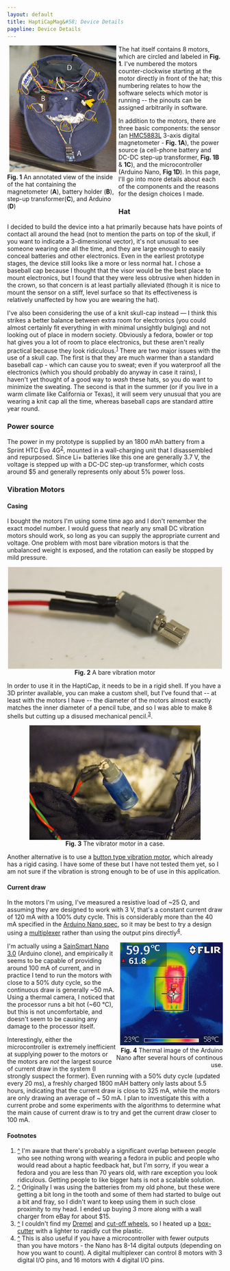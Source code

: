 ```yaml
---
layout: default
title: HaptiCapMag&#58; Device Details
pageline: Device Details
---
```

<div class="img-container" style="float:left; width:260px">
<a href="images/photos/high-res/HaptiCap 019 - Inside View Annotated.png"><img src="images/photos/low-res/HaptiCap LowRes 019 - Inside View Annotated.png" width="250px" hspace="5px"/></a>
<span class="caption" style="width:260px"><b>Fig. 1</b> An annotated view of the inside of the hat containing the
magnetometer (<b>A</b>), battery holder (<b>B</b>), step-up transformer(<b>C</b>), and Arduino (<b>D</b>)</span>
</div>

The hat itself contains 8 motors, which are circled and labeled in <b>Fig. 1</b>. I've numbered the motors counter-clockwise starting at the motor directly in front of the hat; this numbering relates to how the software selects which motor is running -- the pinouts can be assigned arbitrarily in software.

In addition to the motors, there are three basic components: the sensor (an [HMC5883L](https://github.com/pganssle/HMC5883L) 3-axis digital magnetometer - <b>Fig. 1A</b>), the power source (a cell-phone battery and DC-DC step-up transformer, <b>Fig. 1B</b> & <b>1C</b>), and the microcontroller (Arduino Nano, <b>Fig 1D</b>). In this page, I'll go into more details about each of the components and the reasons for the design choices I made.

### Hat 

I decided to build the device into a hat primarily because hats have points of contact all around the head (not to mention the parts on top of the skull, if you want to indicate a 3-dimensional vector), it's not unusual to see someone wearing one all the time, and they are large enough to easily conceal batteries and other electronics. Even in the earliest prototype stages, the device still looks like a more or less normal hat. I chose a baseball cap because I thought that the visor would be the best place to mount electronics, but I found that they were less obtrusive when hidden in the crown, so that concern is at least partially alleviated (though it is nice to mount the sensor on a stiff, level surface so that its effectiveness is relatively unaffected by how you are wearing the hat).

I've also been considering the use of a knit skull-cap instead &mdash; I think this strikes a better balance between extra room for electronics (you could almost certainly fit everything in with minimal unsightly bulging) and not looking out of place in modern society. Obviously a fedora, bowler or top hat gives you a lot of room to place electronics, but these aren't really practical because they look ridiculous.<sup><a href="#ref1" name="fnote1">1</a></sup> There are two major issues with the use of a skull cap. The first is that they are much warmer than a standard baseball cap - which can cause you to sweat; even if you waterproof all the electronics (which you should probably do anyway in case it rains), I haven't yet thought of a good way to *wash* these hats, so you do want to minimize the sweating. The second is that in the summer (or if you live in a warm climate like California or Texas), it will seem very unusual that you are wearing a knit cap all the time, whereas baseball caps are standard attire year round.

### Power source

The power in my prototype is supplied by an 1800 mAh battery from a Sprint HTC Evo 4G<sup><a name="fnote2" href="#ref2">2</a></sup>, mounted in a wall-charging unit that I disassembled and repurposed. Since Li+ batteries like this one are generally 3.7 V, the voltage is stepped up with a DC-DC step-up transformer, which costs around $5 and generally represents only about 5% power loss.

### Vibration Motors

#### Casing
I bought the motors I'm using some time ago and I don't remember the exact model number. I would guess that nearly any small DC vibration motors should work, so long as you can supply the appropriate current and voltage. One problem with most bare vibration motors is that the unbalanced weight is exposed, and the rotation can easily be stopped by mild pressure.

<div class="img-container" align="center">
<a href="images/photos/high-res/HaptiCap 010 - Vibrator Motor Bare.png"><img src="images/photos/low-res/HaptiCap LowRes 010 - Vibrator Motor Bare.png" alt="Bare vibrator motor" width="500px" align="center"/></a><br>
<span class="caption"><b>Fig. 2</b> A bare vibration motor</span>
</div>

In order to use it in the HaptiCap, it needs to be in a rigid shell. If you have a 3D printer available, you can make a custom shell, but I've found that -- at least with the motors I have -- the diameter of the motors almost exactly matches the inner diameter of a pencil tube, and so I was able to make 8 shells but cutting up a disused mechanical pencil.<sup><a name="fnote3" href="#ref3">3</a></sup>.

<div class="img-container" align="center">
<a href="images/photos/high-res/HaptiCap 012 - North Motor Pocket.png"><img src="images/photos/low-res/HaptiCap LowRes 012 - North Motor Pocket.png" alt="Cased vibrator motor" width="400px" align="center"/></a><br>
<span class="caption"><b>Fig. 3</b> The vibrator motor in a case.</span>
</div>

Another alternative is to use a [button type vibration motor](http://www.amazon.com/Diameter-Button-3V-4-5V-CellPhone-Vibrator/dp/B00H4PM1WO), which already has a rigid casing. I have some of these but I have not tested them yet, so I am not sure if the vibration is strong enough to be of use in this application.

#### Current draw
In the motors I'm using, I've measured a resistive load of ~25 Ω, and assuming they are designed to work with 3 V, that's a constant current draw of 120 mA with a 100% duty cycle. This is considerably more than the 40 mA specified in the <a href="http://arduino.cc/en/Main/arduinoBoardNano">Arduino Nano spec</a>, so it may be best to try a design using a [multiplexer](https://www.sparkfun.com/products/9056) rather than using the output pins directly<sup><a name="fnote4" href="#ref4">4</a></sup>. 

<div align="right" class="img-container" style="float:right; width:250px"><img src="images/photos/high-res/HaptiCap 017 - Thermal%20Image%20Arduino.jpg" /><br>
<span class="caption"><b>Fig. 4</b> Thermal image of the Arduino Nano after several hours of continous use.</span>
</div>

I'm actually using a [SainSmart Nano 3.0](http://www.amazon.com/SainSmart-Nano-v3-0-Compatible-Arduino/dp/B00761NDHI/) (Arduino clone), and empirically it seems to be capable of providing around 100 mA of current, and in practice I tend to run the motors with close to a 50% duty cycle, so the continuous draw is generally ~50 mA. Using a thermal camera, I noticed that the processor runs a bit hot (~60 °C), but this is not uncomfortable, and doesn't seem to be causing any damage to the processor itself.

Interestingly, either the microcontroller is extremely inefficient at supplying power to the motors or the motors are *not* the largest source of current draw in the system (I strongly suspect the former). Even running with a 50% duty cycle (updated every 20 ms), a freshly charged 1800 mAH battery only lasts about 5.5 hours, indicating that the current draw is close to 325 mA, while the motors are only drawing an average of ~ 50 mA. I plan to investigate this with a current probe and some experiments with the algorithms to determine what the main cause of current draw is to try and get the current draw closer to 100 mA.

#### Footnotes
<ol class="footnotes">
<li><a href="#fnote1" name="ref1">^</a> I'm aware that there's probably a significant overlap between people who see nothing wrong with wearing a fedora in public and people who would read about a haptic feedback hat, but I'm sorry, if you wear a fedora and you are less than 70 years old, with rare exception you look ridiculous. Getting people to like bigger hats is not a scalable solution.
<li><a href="#fnote2" name="ref2">^</a> Originally I was using the batteries from my old phone, but these were getting a bit long in the tooth and some of them had started to bulge out a bit and fray, so I didn't want to keep using them in such close proximity to my head. I ended up buying 3 more along with a wall charger from eBay for about $15.
<li><a href="#fnote3" name="ref3">^</a> I couldn't find my <a href="https://en.wikipedia.org/wiki/Rotary_tool">Dremel</a> and <a href="https://en.wikipedia.org/wiki/Grinding_wheel#Cut_off_wheels">cut-off wheels</a>, so I heated up a <a href="https://en.wikipedia.org/wiki/Utility_knife">box-cutter</a> with a lighter to rapidly cut the plastic.
<li><a href="#fnote4" name="ref4">^</a> This is also useful if you have a microcontroller with fewer outputs than you have motors - the Nano has 8-14 digital outputs (depending on how you want to count). A digital multiplexer can control 8 motors with 3 digital I/O pins, and 16 motors with 4 digital I/O pins.
</ol>

